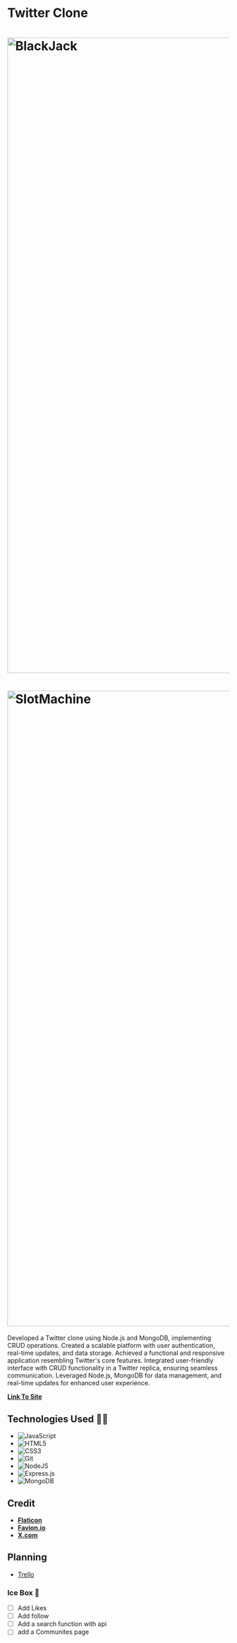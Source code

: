 # Twitter Clone 

# <img width="1440" alt="BlackJack" src="/public/image/Screenshot 2024-01-26 at 9.58.43 AM (2).png">
# <img width="1440" alt="SlotMachine" src="/public/image/Screenshot 2024-01-26 at 9.58.51 AM (2).png">


Developed a Twitter clone using Node.js and MongoDB, implementing CRUD operations. Created a scalable platform with user authentication, real-time updates, and data storage. Achieved a functional and responsive application resembling Twitter's core features. Integrated user-friendly interface with CRUD functionality in a Twitter replica, ensuring seamless communication. Leveraged Node.js, MongoDB for data management, and real-time updates for enhanced user experience.


[**Link To Site**](https://twitterclone.fly.dev/)

## Technologies Used 👨‍💻

* ![JavaScript](https://img.shields.io/badge/javascript-%23323330.svg?style=for-the-badge&logo=javascript&logoColor=%23F7DF1E)
* ![HTML5](https://img.shields.io/badge/html5-%23E34F26.svg?style=for-the-badge&logo=html5&logoColor=white)
* ![CSS3](https://img.shields.io/badge/css3-%231572B6.svg?style=for-the-badge&logo=css3&logoColor=white)
* ![Git](https://img.shields.io/badge/git-%23F05033.svg?style=for-the-badge&logo=git&logoColor=white)
* ![NodeJS](https://img.shields.io/badge/node.js-6DA55F?style=for-the-badge&logo=node.js&logoColor=white)
* ![Express.js](https://img.shields.io/badge/express.js-%23404d59.svg?style=for-the-badge&logo=express&logoColor=%2361DAFB)
* ![MongoDB](https://img.shields.io/badge/MongoDB-%234ea94b.svg?style=for-the-badge&logo=mongodb&logoColor=white)


## Credit 

* [**Flaticon**](flaticon.com/)
* [**Favion.io**](https://favicon.io/)
* [**X.com**](x.com/)

## Planning
* [Trello](https://trello.com/b/mZmPUxjH/twitter-clone-project)

### Ice Box 🥶

- [ ] Add Likes
- [ ] Add follow  
- [ ] Add a search function with api
- [ ] add a Communites page
